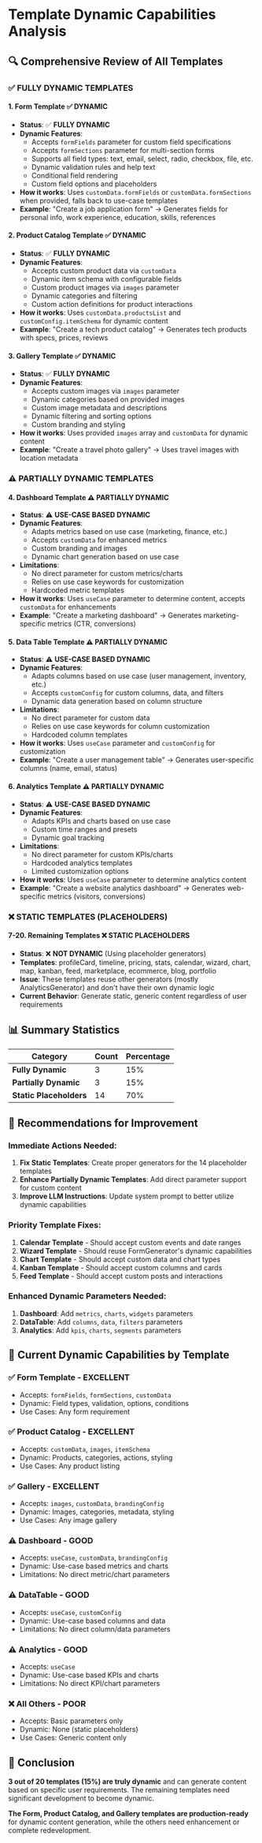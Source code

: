 # Template Dynamic Capabilities Analysis

## 🔍 **Comprehensive Review of All Templates**

### **✅ FULLY DYNAMIC TEMPLATES**

#### **1. Form Template** ✅ **DYNAMIC**
- **Status**: ✅ **FULLY DYNAMIC**
- **Dynamic Features**:
  - Accepts `formFields` parameter for custom field specifications
  - Accepts `formSections` parameter for multi-section forms
  - Supports all field types: text, email, select, radio, checkbox, file, etc.
  - Dynamic validation rules and help text
  - Conditional field rendering
  - Custom field options and placeholders
- **How it works**: Uses `customData.formFields` or `customData.formSections` when provided, falls back to use-case templates
- **Example**: "Create a job application form" → Generates fields for personal info, work experience, education, skills, references

#### **2. Product Catalog Template** ✅ **DYNAMIC**
- **Status**: ✅ **FULLY DYNAMIC**
- **Dynamic Features**:
  - Accepts custom product data via `customData`
  - Dynamic item schema with configurable fields
  - Custom product images via `images` parameter
  - Dynamic categories and filtering
  - Custom action definitions for product interactions
- **How it works**: Uses `customData.productsList` and `customConfig.itemSchema` for dynamic content
- **Example**: "Create a tech product catalog" → Generates tech products with specs, prices, reviews

#### **3. Gallery Template** ✅ **DYNAMIC**
- **Status**: ✅ **FULLY DYNAMIC**
- **Dynamic Features**:
  - Accepts custom images via `images` parameter
  - Dynamic categories based on provided images
  - Custom image metadata and descriptions
  - Dynamic filtering and sorting options
  - Custom branding and styling
- **How it works**: Uses provided `images` array and `customData` for dynamic content
- **Example**: "Create a travel photo gallery" → Uses travel images with location metadata

### **⚠️ PARTIALLY DYNAMIC TEMPLATES**

#### **4. Dashboard Template** ⚠️ **PARTIALLY DYNAMIC**
- **Status**: ⚠️ **USE-CASE BASED DYNAMIC**
- **Dynamic Features**:
  - Adapts metrics based on use case (marketing, finance, etc.)
  - Accepts `customData` for enhanced metrics
  - Custom branding and images
  - Dynamic chart generation based on use case
- **Limitations**: 
  - No direct parameter for custom metrics/charts
  - Relies on use case keywords for customization
  - Hardcoded metric templates
- **How it works**: Uses `useCase` parameter to determine content, accepts `customData` for enhancements
- **Example**: "Create a marketing dashboard" → Generates marketing-specific metrics (CTR, conversions)

#### **5. Data Table Template** ⚠️ **PARTIALLY DYNAMIC**
- **Status**: ⚠️ **USE-CASE BASED DYNAMIC**
- **Dynamic Features**:
  - Adapts columns based on use case (user management, inventory, etc.)
  - Accepts `customConfig` for custom columns, data, and filters
  - Dynamic data generation based on column structure
- **Limitations**:
  - No direct parameter for custom data
  - Relies on use case keywords for column customization
  - Hardcoded column templates
- **How it works**: Uses `useCase` parameter and `customConfig` for customization
- **Example**: "Create a user management table" → Generates user-specific columns (name, email, status)

#### **6. Analytics Template** ⚠️ **PARTIALLY DYNAMIC**
- **Status**: ⚠️ **USE-CASE BASED DYNAMIC**
- **Dynamic Features**:
  - Adapts KPIs and charts based on use case
  - Custom time ranges and presets
  - Dynamic goal tracking
- **Limitations**:
  - No direct parameter for custom KPIs/charts
  - Hardcoded analytics templates
  - Limited customization options
- **How it works**: Uses `useCase` parameter to determine analytics content
- **Example**: "Create a website analytics dashboard" → Generates web-specific metrics (visitors, conversions)

### **❌ STATIC TEMPLATES (PLACEHOLDERS)**

#### **7-20. Remaining Templates** ❌ **STATIC PLACEHOLDERS**
- **Status**: ❌ **NOT DYNAMIC** (Using placeholder generators)
- **Templates**: profileCard, timeline, pricing, stats, calendar, wizard, chart, map, kanban, feed, marketplace, ecommerce, blog, portfolio
- **Issue**: These templates reuse other generators (mostly AnalyticsGenerator) and don't have their own dynamic logic
- **Current Behavior**: Generate static, generic content regardless of user requirements

## 📊 **Summary Statistics**

| Category | Count | Percentage |
|----------|-------|------------|
| **Fully Dynamic** | 3 | 15% |
| **Partially Dynamic** | 3 | 15% |
| **Static Placeholders** | 14 | 70% |

## 🎯 **Recommendations for Improvement**

### **Immediate Actions Needed:**

1. **Fix Static Templates**: Create proper generators for the 14 placeholder templates
2. **Enhance Partially Dynamic Templates**: Add direct parameter support for custom content
3. **Improve LLM Instructions**: Update system prompt to better utilize dynamic capabilities

### **Priority Template Fixes:**

1. **Calendar Template** - Should accept custom events and date ranges
2. **Wizard Template** - Should reuse FormGenerator's dynamic capabilities
3. **Chart Template** - Should accept custom data and chart types
4. **Kanban Template** - Should accept custom columns and cards
5. **Feed Template** - Should accept custom posts and interactions

### **Enhanced Dynamic Parameters Needed:**

1. **Dashboard**: Add `metrics`, `charts`, `widgets` parameters
2. **DataTable**: Add `columns`, `data`, `filters` parameters  
3. **Analytics**: Add `kpis`, `charts`, `segments` parameters

## 🔧 **Current Dynamic Capabilities by Template**

### **✅ Form Template** - **EXCELLENT**
- Accepts: `formFields`, `formSections`, `customData`
- Dynamic: Field types, validation, options, conditions
- Use Cases: Any form requirement

### **✅ Product Catalog** - **EXCELLENT**  
- Accepts: `customData`, `images`, `itemSchema`
- Dynamic: Products, categories, actions, styling
- Use Cases: Any product listing

### **✅ Gallery** - **EXCELLENT**
- Accepts: `images`, `customData`, `brandingConfig`
- Dynamic: Images, categories, metadata, styling
- Use Cases: Any image gallery

### **⚠️ Dashboard** - **GOOD**
- Accepts: `useCase`, `customData`, `brandingConfig`
- Dynamic: Use-case based metrics and charts
- Limitations: No direct metric/chart parameters

### **⚠️ DataTable** - **GOOD**
- Accepts: `useCase`, `customConfig`
- Dynamic: Use-case based columns and data
- Limitations: No direct column/data parameters

### **⚠️ Analytics** - **GOOD**
- Accepts: `useCase`
- Dynamic: Use-case based KPIs and charts
- Limitations: No direct KPI/chart parameters

### **❌ All Others** - **POOR**
- Accepts: Basic parameters only
- Dynamic: None (static placeholders)
- Use Cases: Generic content only

## 🎉 **Conclusion**

**3 out of 20 templates (15%) are truly dynamic** and can generate content based on specific user requirements. The remaining templates need significant development to become dynamic.

**The Form, Product Catalog, and Gallery templates are production-ready** for dynamic content generation, while the others need enhancement or complete redevelopment. 